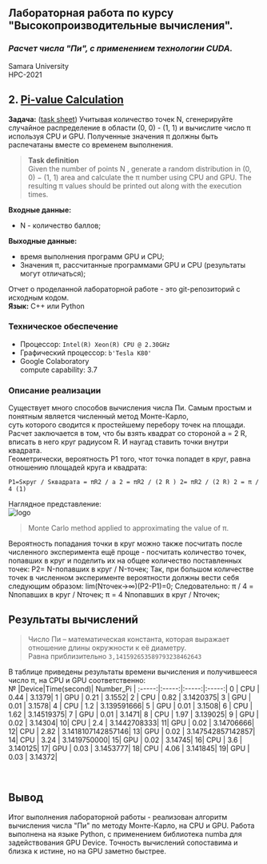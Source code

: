 ## Лабораторная работа по курсу "Высокопроизводительные вычисления".<br/>
### *Расчет числа "Пи", с применением технологии CUDA.* <br/>
Samara University <br/>
HPC-2021

## 2. [Pi-value Calculation](https://github.com/Dark-MonkGI/Laboratory-work/blob/a6546ab423094863b0c75c3523074bba8c0adc50/2.%20Pi-value%20Calculation/Pi-value%20Calculation_ILia.ipynb)

**Задача:**  ([task sheet](https://github.com/Dark-MonkGI/Laboratory-work/blob/bafbfd483324ca251402b1dfc29284cf6f80fd7f/2.%20Pi-value%20Calculation/pi_monte_carlo.pdf))  Учитывая количество точек N, сгенерируйте случайное распределение в области (0, 0) - (1, 1) и вычислите число π
используя CPU и GPU. Полученные значения π должны быть распечатаны вместе со временем выполнения.<br/>
> **Task definition** <br/>
> Given the number of points N , generate a random distribution in (0, 0) − (1, 1) area and calculate the π number
>using CPU and GPU. The resulting π values should be printed out along with the execution times.<br/>

**Входные данные:** <br/>
- N - количество баллов;<br/>

**Выходные данные:** <br/>
- время выполнения программ GPU и CPU;<br/>
- Значения π, рассчитанные программами GPU и CPU (результаты могут отличаться);<br/>

Отчет о проделанной лабораторной работе - это git-репозиторий с исходным кодом.<br/>
**Язык:**  C++ или Python <br/> 

###  **Техническое обеспечение** <br/>
-  Процессор: `Intel(R) Xeon(R) CPU @ 2.30GHz`<br/>
-  Графический процессор: `b'Tesla K80'` <br/>
-  Google Colaboratory <br/>
   compute capability: 3.7 <br/>
   
###  **Описание реализации** 

Существует много способов вычисления числа Пи. Самым простым и понятным является численный метод Монте-Карло,<br/>
суть которого сводится к простейшему перебору точек на площади.<br/>
Расчет заключается в том, что бы взять квадрат со стороной a = 2 R, вписать в него круг радиусом R. И наугад ставить точки внутри квадрата.<br/>
Геометрически, вероятность P1 того, чтот точка попадет в круг, равна отношению площадей круга и квадрата:<br/>

   `P1=Sкруг / Sквадрата = πR2 / a 2 = πR2 / (2 R ) 2= πR2 / (2 R) 2 = π / 4 (1)`

Наглядное представление:<br/>
![logo](https://habrastorage.org/getpro/habr/post_images/011/ef8/989/011ef8989001df204b33142805371d9b.gif)
> Monte Carlo method applied to approximating the value of π.

Вероятность попадания точки в круг можно также посчитать после численного эксперимента ещё проще - посчитать количество точек, попавших в круг и поделить их на общее количество поставленных точек:
P2= N-попавших в круг / N-точек;
Так, при большом количестве точек в численном эксперименте вероятности должны вести себя cледующим образом:
lim(Nточек→∞)⁡(P2-P1)=0;
Следовательно:
π / 4 = Nпопавших в круг / Nточек;
π = 4 Nпопавших в круг / Nточек; 

##  **Результаты вычислений** <br/>
> Число Пи – математическая константа, которая выражает отношение длины окружности к её диаметру.<br/>
> Равна приблизительно `3,141592653589793238462643`<br/>

В таблице приведены результаты времени вычисления и получившееся число π, на CPU и GPU соответственно:  
 	 № |Device|Time(second)| Number_Pi | 
:-----:|:-----:|:-----:|:-----:|
0 | CPU |	0.44 |	3.1379|
1 | GPU |	0.21 |	3.1552|
2 | CPU |	0.82 |	3.1420375|
3 | GPU |	0.01 |	3.1578|
4 | CPU |	1.2  |   3.139591666|
5 | GPU |	0.01 |	3.1508|
6 | CPU |	1.62 |	3.14519375|
7 | GPU |   0.01 |	3.1471|
8 | CPU |	1.97 |	3.139025|
9 | GPU |	0.02 |	3.14304|
10| CPU |	2.4  |	3.1442708333|
11| GPU |	0.02 |	3.14706666|
12| CPU |	2.82 |	3.1418107142857146|
13| GPU |	0.02 |	3.147542857142857|
14| CPU |	3.24 |	3.1419750000|
15| GPU |	0.02 |	3.14745|
16| CPU |	3.6  |	3.140125|
17| GPU |	0.03 |	3.1453777|
18| CPU |	4.06 |	3.141845|
19| GPU |	0.03 |	3.14372|

<br/> 

 ##  **Вывод**<br/> 
Итог выполнения лабораторной работы - реализован алгоритм вычисления числа "Пи" по методу Монте-Карло, на CPU и GPU.
Работа выполнена на языке Python, с применением библиотека numba для задействования GPU Device.
Точность вычислений сопоставима и близка к истине, но на GPU заметно быстрее.


    
    
